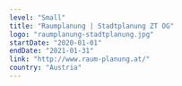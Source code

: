 ```yaml
---
level: "Small"
title: "Raumplanung | Stadtplanung ZT OG"
logo: "raumplanung-stadtplanung.jpg"
startDate: "2020-01-01"
endDate: "2021-01-31"
link: "http://www.raum-planung.at/"
country: "Austria"
---
```

